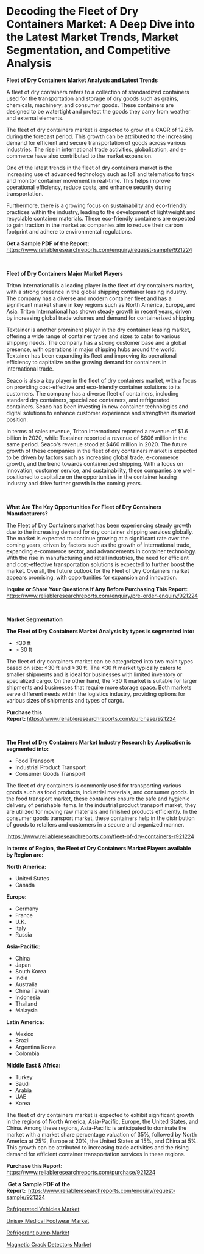 <p><h1>Decoding the Fleet of Dry Containers Market: A Deep Dive into the Latest Market Trends, Market Segmentation, and Competitive Analysis</h1></p><p><strong>Fleet of Dry Containers Market Analysis and Latest Trends</strong></p>
<p><p>A fleet of dry containers refers to a collection of standardized containers used for the transportation and storage of dry goods such as grains, chemicals, machinery, and consumer goods. These containers are designed to be watertight and protect the goods they carry from weather and external elements.</p><p>The fleet of dry containers market is expected to grow at a CAGR of 12.6% during the forecast period. This growth can be attributed to the increasing demand for efficient and secure transportation of goods across various industries. The rise in international trade activities, globalization, and e-commerce have also contributed to the market expansion.</p><p>One of the latest trends in the fleet of dry containers market is the increasing use of advanced technology such as IoT and telematics to track and monitor container movement in real-time. This helps improve operational efficiency, reduce costs, and enhance security during transportation.</p><p>Furthermore, there is a growing focus on sustainability and eco-friendly practices within the industry, leading to the development of lightweight and recyclable container materials. These eco-friendly containers are expected to gain traction in the market as companies aim to reduce their carbon footprint and adhere to environmental regulations.</p></p>
<p><strong>Get a Sample PDF of the Report:&nbsp;</strong> <a href="https://www.reliableresearchreports.com/enquiry/request-sample/921224">https://www.reliableresearchreports.com/enquiry/request-sample/921224</a></p>
<p>&nbsp;</p>
<p><strong>Fleet of Dry Containers Major Market Players</strong></p>
<p><p>Triton International is a leading player in the fleet of dry containers market, with a strong presence in the global shipping container leasing industry. The company has a diverse and modern container fleet and has a significant market share in key regions such as North America, Europe, and Asia. Triton International has shown steady growth in recent years, driven by increasing global trade volumes and demand for containerized shipping.</p><p>Textainer is another prominent player in the dry container leasing market, offering a wide range of container types and sizes to cater to various shipping needs. The company has a strong customer base and a global presence, with operations in major shipping hubs around the world. Textainer has been expanding its fleet and improving its operational efficiency to capitalize on the growing demand for containers in international trade.</p><p>Seaco is also a key player in the fleet of dry containers market, with a focus on providing cost-effective and eco-friendly container solutions to its customers. The company has a diverse fleet of containers, including standard dry containers, specialized containers, and refrigerated containers. Seaco has been investing in new container technologies and digital solutions to enhance customer experience and strengthen its market position.</p><p>In terms of sales revenue, Triton International reported a revenue of $1.6 billion in 2020, while Textainer reported a revenue of $606 million in the same period. Seaco's revenue stood at $460 million in 2020. The future growth of these companies in the fleet of dry containers market is expected to be driven by factors such as increasing global trade, e-commerce growth, and the trend towards containerized shipping. With a focus on innovation, customer service, and sustainability, these companies are well-positioned to capitalize on the opportunities in the container leasing industry and drive further growth in the coming years.</p></p>
<p>&nbsp;</p>
<p><strong>What Are The Key Opportunities For Fleet of Dry Containers Manufacturers?</strong></p>
<p><p>The Fleet of Dry Containers market has been experiencing steady growth due to the increasing demand for dry container shipping services globally. The market is expected to continue growing at a significant rate over the coming years, driven by factors such as the growth of international trade, expanding e-commerce sector, and advancements in container technology. With the rise in manufacturing and retail industries, the need for efficient and cost-effective transportation solutions is expected to further boost the market. Overall, the future outlook for the Fleet of Dry Containers market appears promising, with opportunities for expansion and innovation.</p></p>
<p><strong>Inquire or Share Your Questions If Any Before Purchasing This Report:</strong> <a href="https://www.reliableresearchreports.com/enquiry/pre-order-enquiry/921224">https://www.reliableresearchreports.com/enquiry/pre-order-enquiry/921224</a></p>
<p>&nbsp;</p>
<p><strong>Market Segmentation</strong></p>
<p><strong>The Fleet of Dry Containers Market Analysis by types is segmented into:</strong></p>
<p><ul><li>≤30 ft</li><li>> 30 ft</li></ul></p>
<p><p>The fleet of dry containers market can be categorized into two main types based on size: ≤30 ft and >30 ft. The ≤30 ft market typically caters to smaller shipments and is ideal for businesses with limited inventory or specialized cargo. On the other hand, the >30 ft market is suitable for larger shipments and businesses that require more storage space. Both markets serve different needs within the logistics industry, providing options for various sizes of shipments and types of cargo.</p></p>
<p><strong>Purchase this Report:&nbsp;</strong><a href="https://www.reliableresearchreports.com/purchase/921224">https://www.reliableresearchreports.com/purchase/921224</a></p>
<p>&nbsp;</p>
<p><strong>The Fleet of Dry Containers Market Industry Research by Application is segmented into:</strong></p>
<p><ul><li>Food Transport</li><li>Industrial Product Transport</li><li>Consumer Goods Transport</li></ul></p>
<p><p>The fleet of dry containers is commonly used for transporting various goods such as food products, industrial materials, and consumer goods. In the food transport market, these containers ensure the safe and hygienic delivery of perishable items. In the industrial product transport market, they are utilized for moving raw materials and finished products efficiently. In the consumer goods transport market, these containers help in the distribution of goods to retailers and customers in a secure and organized manner.</p></p>
<p><a href="https://www.reliableresearchreports.com/fleet-of-dry-containers-r921224">&nbsp;https://www.reliableresearchreports.com/fleet-of-dry-containers-r921224</a></p>
<p><strong>In terms of Region, the Fleet of Dry Containers Market Players available by Region are:</strong></p>
<p>
    <p> <strong> North America: </strong>
        <ul>
            <li>United States</li>
            <li>Canada</li>
        </ul>
        </p> 
    <p> <strong> Europe: </strong>
        <ul>
            <li>Germany</li>
            <li>France</li>
            <li>U.K.</li>
            <li>Italy</li>
            <li>Russia</li>
        </ul>
        </p> 
    <p> <strong> Asia-Pacific: </strong>
        <ul>
            <li>China</li>
            <li>Japan</li>
            <li>South Korea</li>
            <li>India</li>
            <li>Australia</li>
            <li>China Taiwan</li>
            <li>Indonesia</li>
            <li>Thailand</li>
            <li>Malaysia</li>
        </ul>
        </p> 
    <p> <strong> Latin America: </strong>
        <ul>
            <li>Mexico</li>
            <li>Brazil</li>
            <li>Argentina Korea</li>
            <li>Colombia</li>
        </ul>
        </p> 
    <p> <strong> Middle East & Africa: </strong>
        <ul>
            <li>Turkey</li>
            <li>Saudi</li>
            <li>Arabia</li>
            <li>UAE</li>
            <li>Korea</li>
        </ul>
    </p>
    </p>
<p><p>The fleet of dry containers market is expected to exhibit significant growth in the regions of North America, Asia-Pacific, Europe, the United States, and China. Among these regions, Asia-Pacific is anticipated to dominate the market with a market share percentage valuation of 35%, followed by North America at 25%, Europe at 20%, the United States at 15%, and China at 5%. This growth can be attributed to increasing trade activities and the rising demand for efficient container transportation services in these regions.</p></p>
<p><strong>Purchase this Report: </strong><a href="https://www.reliableresearchreports.com/purchase/921224">https://www.reliableresearchreports.com/purchase/921224</a></p>
<p>&nbsp;<strong>Get a Sample PDF of the Report:&nbsp;&nbsp;</strong><a href="https://www.reliableresearchreports.com/enquiry/request-sample/921224">https://www.reliableresearchreports.com/enquiry/request-sample/921224</a></p>
<p><strong></strong></p>
<p><p><a href="https://github.com/MyrtisWest1/Market-Research-Report-List-1/blob/main/refrigerated-vehicles-market.md">Refrigerated Vehicles Market</a></p><p><a href="https://www.linkedin.com/pulse/unisex-medical-footwear-market-key-successful-business-strategy-smnbf">Unisex Medical Footwear Market</a></p><p><a href="https://github.com/LaceyZemlak1/Market-Research-Report-List-1/blob/main/refrigerant-pump-market.md">Refrigerant pump Market</a></p><p><a href="https://www.linkedin.com/pulse/magnetic-crack-detectors-market-size-outlook-forecast-2024-v2tac">Magnetic Crack Detectors Market</a></p></p>
